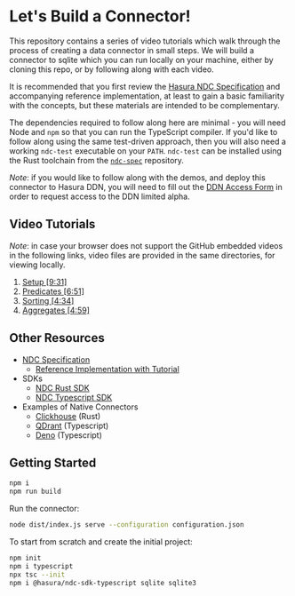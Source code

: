 # Let's Build a Connector!

This repository contains a series of video tutorials which walk through the process of creating a data connector in small steps. We will build a connector to sqlite which you can run locally on your machine, either by cloning this repo, or by following along with each video.

It is recommended that you first review the [Hasura NDC Specification](http://hasura.github.io/ndc-spec/) and accompanying reference implementation, at least to gain a basic familiarity with the concepts, but these materials are intended to be complementary.

The dependencies required to follow along here are minimal - you will need Node and `npm` so that you can run the TypeScript compiler. If you'd like to follow along using the same test-driven approach, then you will also need a working `ndc-test` executable on your `PATH`. `ndc-test` can be installed using the Rust toolchain from the [`ndc-spec`](https://github.com/hasura/ndc-spec) repository.

_Note_: if you would like to follow along with the demos, and deploy this connector to Hasura DDN, you will need to fill out the [DDN Access Form](https://forms.gle/zHTrVEbsQoBK8ecr5)  in order to request access to the DDN limited alpha.

## Video Tutorials

_Note_: in case your browser does not support the GitHub embedded videos in the following links, video files are provided in the same directories, for viewing locally.

1. [Setup \[9:31\]](videos/1/README.markdown)
1. [Predicates \[6:51\]](videos/2/README.markdown)
1. [Sorting \[4:34\]](videos/3/README.markdown)
1. [Aggregates \[4:59\]](videos/4/README.markdown)

## Other Resources

- [NDC Specification](https://hasura.github.io/ndc-spec/specification/)
  - [Reference Implementation with Tutorial](https://github.com/hasura/ndc-spec/tree/main/ndc-reference/tests)
- SDKs
  - [NDC Rust SDK](https://github.com/hasura/ndc-hub)
  - [NDC Typescript SDK](https://github.com/hasura/ndc-sdk-typescript) 
- Examples of Native Connectors
  - [Clickhouse](https://github.com/hasura/ndc-clickhouse) (Rust)
  - [QDrant](https://github.com/hasura/ndc-qdrant) (Typescript)
  - [Deno](https://github.com/hasura/ndc-typescript-deno) (Typescript)

## Getting Started

```sh
npm i
npm run build
```

Run the connector:

```sh
node dist/index.js serve --configuration configuration.json
```

To start from scratch and create the initial project:

```sh
npm init
npm i typescript
npx tsc --init
npm i @hasura/ndc-sdk-typescript sqlite sqlite3
```
